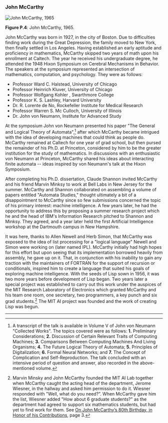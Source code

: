 ### John McCarthy

![John McCarthy, 1965](../images/John-McCarthy.jpg)

**Figure P.4**: John McCarthy, 1965.

John McCarthy was born in 1927, in the city of Boston. Due to difficulties finding work during the Great Depression, the family moved to New York, then finally settled in Los Angeles. Having established an early aptitude and proficiency in mathematics, McCarthy skipped two years of math upon his enrollment at Caltech. The year he received his undergraduate degree, he attended the 1948 Hixon Symposium on Cerebral Mechanisms in Behavior. The speakers at the symposium represented an intersection of mathematics, computation, and psychology. They were as follows:

* Professor Ward C. Halstead, University of Chicago
* Professor Heinrich Kluver, University of Chicago
* Professor Wolfgang Kohler , Swarthmore College
* Professor K. S. Lashley, Harvard University
* Dr. R. Lorente de No, Rockefeller Institute for Medical Research
* Professor Warren S. Mc Culloch, University of Illinois
* Dr. John von Neumann, Institute for Advanced Study

At the symposium John von Neumann presented his paper "The General and Logical Theory of Automata",[^1] after which McCarthy became intrigued with the idea of developing machines that could think as people do. McCarthy remained at Caltech for one year of grad school, but then pursed the remainder of his Ph.D. at Princeton, considered by him to be the greater institution for the study of mathematics. In discussions with an enthusiastic von Neumann at Princeton, McCarthy shared his ideas about interacting finite automata -- ideas inspired by von Neumann's talk at the Hixon Symposium.

After completing his Ph.D. dissertation, Claude Shannon invited McCarthy and his friend Marvin Minksy to work at Bell Labs in New Jersey for the summer. McCarthy and Shannon collaborated on assembling a volume of papers entitled "Automata Studies," thought ultimately a bit of a disappointment to McCarthy since so few submissions concerned the topic of his primary interest: machine intelligence. A few years later, he had the opportunity to address this by proposing a summer research project which he and the head of IBM's Information Research pitched to Shannon and Minksy. They agreed, and a year later held the first Artificial Intelligence workshop at the Dartmouth campus in New Hampshire.

It was here, thanks to Allen Newell and Herb Simon, that McCarthy was exposed to the idea of list processing for a "logical language" Newell and Simon were working on (later named IPL). McCarthy initially had high hopes for this effort but upon seeing that its implementation borrowed heavily from assembly, he gave up on it. That, in conjunction with his inability to gain any traction with the maintainers of FORTRAN for the support of recursion or conditionals, inspired him to create a language that suited his goals of exploring machine intelligence. With the seeds of Lisp sown in 1956, it was two more years before development of Lisp began. Two years later a special project was established to carry out this work under the auspices of the MIT Research Laboratory of Electronics which granted McCarthy and his team one room, one secretary, two programmers, a key punch and six grad students.[^2] The MIT AI project was founded and the work of creating Lisp was begun.

----

[^1]: A transcript of the talk is available in Volume V of John von Neumann "Collected Works". The topics covered were as follows: **1.** Preliminary Considerations; **2.** Discussion of Certain Relevant Traits of Computing Machines; **3.** Comparisons Between Computing Machines And Living Organisms; **4.** The Future Logical Theory of Automata; **5.** Principles of Digitalization; **6.** Formal Neural Networks; and **7.** The Concept of Complication and Self-Reproduction. The talk concluded with an intensive period of question and answer, also recorded in the above-mentioned volume.

[^2]: Marvin Minsky and John McCarthy founded the MIT AI Lab together when McCarthy caught the acting head of the department, Jerome Wiesner, in the hallway and asked him permission to do it. Wiesner responded with "Well, what do you need?”. When McCarthy gave him the list, Wiesner added "How about 6 graduate students?" as the department had agreed to support six mathematics students, but had yet to find work for them. See [On John McCarthy’s 80th Birthday, in Honor of his Contributions](http://www-formal.stanford.edu/leora/hayes_morgenstern_birthday_mccarthy.pdf), page 3.

